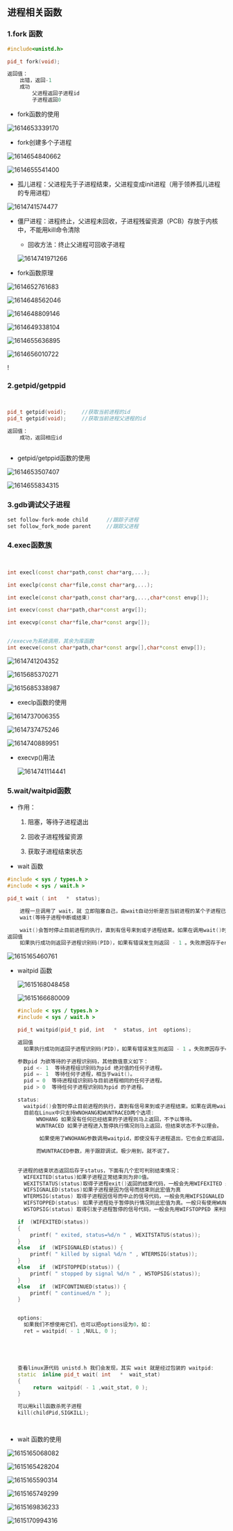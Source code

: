 ## 进程相关函数

### 1.fork 函数

```c++
#include<unistd.h>

pid_t fork(void);

返回值：
    出错，返回-1
    成功
    	父进程返回子进程id
    	子进程返回0
```

- fork函数的使用

![1614653339170](C:\Users\Mr.Yang\AppData\Roaming\Typora\typora-user-images\1614653339170.png)



- fork创建多个子进程

![1614654840662](C:\Users\Mr.Yang\AppData\Roaming\Typora\typora-user-images\1614654840662.png)



![1614655541400](C:\Users\Mr.Yang\AppData\Roaming\Typora\typora-user-images\1614655541400.png)



- 孤儿进程：父进程先于子进程结束，父进程变成init进程（用于领养孤儿进程的专用进程）

![1614741574477](C:\Users\Mr.Yang\AppData\Roaming\Typora\typora-user-images\1614741574477.png)

- 僵尸进程：进程终止，父进程未回收，子进程残留资源（PCB）存放于内核中，不能用kill命令清除

  - 回收方法：终止父进程可回收子进程

  ![1614741971266](C:\Users\Mr.Yang\AppData\Roaming\Typora\typora-user-images\1614741971266.png)





- fork函数原理

![1614652761683](file://C:/Users/Mr.Yang/AppData/Roaming/Typora/typora-user-images/1614652761683.png?lastModify=1614907167)

![1614648562046](file://C:/Users/Mr.Yang/AppData/Roaming/Typora/typora-user-images/1614648562046.png?lastModify=1614907167)

![1614648809146](file://C:/Users/Mr.Yang/AppData/Roaming/Typora/typora-user-images/1614648809146.png?lastModify=1614907167)

![1614649338104](file://C:/Users/Mr.Yang/AppData/Roaming/Typora/typora-user-images/1614649338104.png?lastModify=1614907167)



![1614655636895](C:\Users\Mr.Yang\AppData\Roaming\Typora\typora-user-images\1614655636895.png)

![1614656010722](C:\Users\Mr.Yang\AppData\Roaming\Typora\typora-user-images\1614656010722.png)

!



### 2.getpid/getppid

```c++


pid_t getpid(void);		//获取当前进程的id
pid_t getpid(void);		//获取当前进程父进程的id

返回值：
    成功，返回相应id
    
```

- getpid/getppid函数的使用

![1614653507407](C:\Users\Mr.Yang\AppData\Roaming\Typora\typora-user-images\1614653507407.png)



![1614655834315](C:\Users\Mr.Yang\AppData\Roaming\Typora\typora-user-images\1614655834315.png)



### 3.gdb调试父子进程

```c++
set follow-fork-mode child		//跟踪子进程
set follow_fork_mode parent		//跟踪父进程
```



### 4.exec函数族

```c++


int execl(const char*path,const char*arg,...);

int execlp(const char*file,const char*arg,...);

int execle(const char*path,const char*arg,...,char*const envp[]);

int execv(const char*path,char*const argv[]);

int execvp(const char*file,char*const argv[]);


//execve为系统调用，其余为库函数
int execve(const char*path,char*const argv[],char*const envp[]);


```



![1614741204352](C:\Users\Mr.Yang\AppData\Roaming\Typora\typora-user-images\1614741204352.png)

![1615685370271](C:\Users\Mr.Yang\AppData\Roaming\Typora\typora-user-images\1615685370271.png)

![1615685338987](C:\Users\Mr.Yang\AppData\Roaming\Typora\typora-user-images\1615685338987.png)







- execlp函数的使用

![1614737006355](C:\Users\Mr.Yang\AppData\Roaming\Typora\typora-user-images\1614737006355.png)

![1614737475246](C:\Users\Mr.Yang\AppData\Roaming\Typora\typora-user-images\1614737475246.png)

![1614740889951](C:\Users\Mr.Yang\AppData\Roaming\Typora\typora-user-images\1614740889951.png)

- execvp()用法

  ![1614741114441](C:\Users\Mr.Yang\AppData\Roaming\Typora\typora-user-images\1614741114441.png)











### 5.wait/waitpid函数

- 作用：

  1. 阻塞，等待子进程退出

  2. 回收子进程残留资源

  3. 获取子进程结束状态

- wait 函数

```c++
#include < sys / types.h >
#include < sys / wait.h >

pid_t wait ( int   *  status);

	进程一旦调用了 wait，就 立即阻塞自己，由wait自动分析是否当前进程的某个子进程已经退出，如果让它找到了这样一个已经变成僵尸的子进程，wait 就会收集这个子进程的信息， 并把它彻底销毁后返回；如果没有找到这样一个子进程，wait就会一直阻塞在这里，直到有一个出现为止。 
	wait(等待子进程中断或结束)

	wait()会暂时停止目前进程的执行，直到有信号来到或子进程结束。如果在调用wait()时子进程已经结束，则wait()会立即返回子进程结束状态值。子进程的结束状态值会由参数status 返回，而子进程的进程识别码也会一快返回。如果不在意结束状态值，则参数status 可以设成NULL。子进程的结束状态值请参考waitpid()。
返回值
	如果执行成功则返回子进程识别码(PID)，如果有错误发生则返回 - 1 。失败原因存于errno 中。


```



![1615165460761](C:\Users\Mr.Yang\AppData\Roaming\Typora\typora-user-images\1615165460761.png)



- waitpid 函数

  ![1615168048458](C:\Users\Mr.Yang\AppData\Roaming\Typora\typora-user-images\1615168048458.png)

  ![1615166680009](C:\Users\Mr.Yang\AppData\Roaming\Typora\typora-user-images\1615166680009.png)

  ```c++
  #include < sys / types.h >
  #include < sys / wait.h >
  
  pid_t waitpid(pid_t pid, int   *  status, int  options);
  
  返回值
  	如果执行成功则返回子进程识别码(PID)，如果有错误发生则返回 - 1 。失败原因存于errno 中。
  
  参数pid 为欲等待的子进程识别码，其他数值意义如下：
  	pid <- 1  等待进程组识别码为pid 绝对值的任何子进程。
  	pid =- 1  等待任何子进程，相当于wait()。
  	pid = 0  等待进程组识别码与目前进程相同的任何子进程。
  	pid > 0  等待任何子进程识别码为pid 的子进程。
  
  status:    
  	waitpid()会暂时停止目前进程的执行，直到有信号来到或子进程结束。如果在调用waitpid()时子进程已经结束，则waitpid()会立即返回子进程结束状态值。子进程的结束状态值会由参数status 返回，而子进程的进程识别码也会一快返回。如果不在意结束状态值，则参数status 可以设成NULL。
  	目前在Linux中只支持WNOHANG和WUNTRACED两个选项:
  		WNOHANG 如果没有任何已经结束的子进程则马上返回，不予以等待。
  		WUNTRACED 如果子进程进入暂停执行情况则马上返回，但结束状态不予以理会。
              
         如果使用了WNOHANG参数调用waitpid，即使没有子进程退出，它也会立即返回，不会像wait那样永远		等下去。
  
  		而WUNTRACED参数，用于跟踪调试，极少用到，就不说了。
              
              
  子进程的结束状态返回后存于status，下面有几个宏可判别结束情况：
  	WIFEXITED(status)如果子进程正常结束则为非0值。
  	WEXITSTATUS(status)取得子进程exit()返回的结束代码，一般会先用WIFEXITED 来判断是否正常结	束才能使用此宏。
  	WIFSIGNALED(status)如果子进程是因为信号而结束则此宏值为真
  	WTERMSIG(status) 取得子进程因信号而中止的信号代码，一般会先用WIFSIGNALED 来判断后才使用此		宏。
  	WIFSTOPPED(status) 如果子进程处于暂停执行情况则此宏值为真。一般只有使用WUNTRACED 时才会有		此情况。
  	WSTOPSIG(status) 取得引发子进程暂停的信号代码，一般会先用WIFSTOPPED 来判断后才使用此宏。
  
  if  (WIFEXITED(status)) 
  {
      printf( " exited, status=%d/n " , WEXITSTATUS(status));
  } 
  else   if  (WIFSIGNALED(status)) {
      printf( " killed by signal %d/n " , WTERMSIG(status));
  } 
  else   if  (WIFSTOPPED(status)) {
      printf( " stopped by signal %d/n " , WSTOPSIG(status));
  } 
  else   if  (WIFCONTINUED(status)) {
      printf( " continued/n " );
  }
  
  
  options:
  	如果我们不想使用它们，也可以把options设为0，如：
  	ret = waitpid( - 1 ,NULL, 0 );
  
  
  
  
  
  查看linux源代码 unistd.h 我们会发现，其实 wait 就是经过包装的 waitpid:
  static  inline pid_t wait( int   *  wait_stat)
  {
       return  waitpid( - 1 ,wait_stat, 0 );
  }
  
  可以用kill函数杀死子进程
  kill(childPid,SIGKILL);
  
  
  
  
  ```

  

- wait 函数的使用

![1615165068082](C:\Users\Mr.Yang\AppData\Roaming\Typora\typora-user-images\1615165068082.png)





![1615165428204](C:\Users\Mr.Yang\AppData\Roaming\Typora\typora-user-images\1615165428204.png)



![1615165590314](C:\Users\Mr.Yang\AppData\Roaming\Typora\typora-user-images\1615165590314.png)



![1615165749299](C:\Users\Mr.Yang\AppData\Roaming\Typora\typora-user-images\1615165749299.png)

![1615169836233](C:\Users\Mr.Yang\AppData\Roaming\Typora\typora-user-images\1615169836233.png)

![1615170994316](C:\Users\Mr.Yang\AppData\Roaming\Typora\typora-user-images\1615170994316.png)